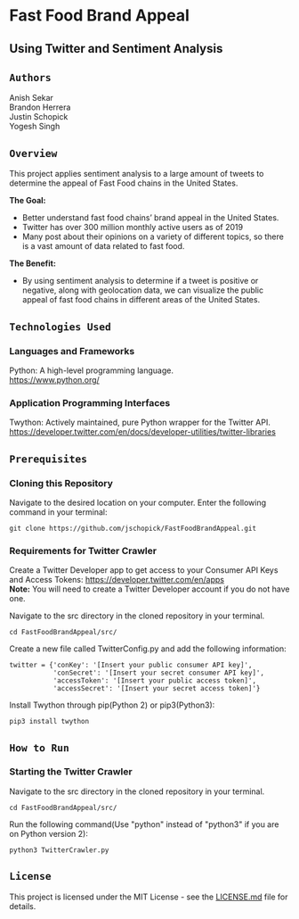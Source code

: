 # **Fast Food Brand Appeal**
## Using Twitter and Sentiment Analysis 

## `Authors`

Anish Sekar </br>
Brandon Herrera </br>
Justin Schopick </br>
Yogesh Singh

## `Overview`

This project applies sentiment analysis to a large amount of tweets to determine the appeal of Fast Food chains in the United States.

**The Goal:**
* Better understand fast food chains’ brand appeal in the United States. 
* Twitter has over 300 million monthly active users as of 2019
* Many post about their opinions on a variety of different topics, so there is a vast amount of data related to fast food.

**The Benefit:**
* By using sentiment analysis to determine if a tweet is positive or negative, along with geolocation data, we can visualize the public appeal of fast food chains in different areas of the United States.

## `Technologies Used`

### **Languages and Frameworks**

Python: A high-level programming language. </br> https://www.python.org/

### **Application Programming Interfaces**

Twython: Actively maintained, pure Python wrapper for the Twitter API. </br> https://developer.twitter.com/en/docs/developer-utilities/twitter-libraries

## `Prerequisites`

### Cloning this Repository

Navigate to the desired location on your computer. Enter the following command in your terminal:
```
git clone https://github.com/jschopick/FastFoodBrandAppeal.git
```

### Requirements for Twitter Crawler

Create a Twitter Developer app to get access to your Consumer API Keys and Access Tokens: https://developer.twitter.com/en/apps <br>
**Note:** You will need to create a Twitter Developer account if you do not have one.

Navigate to the src directory in the cloned repository in your terminal. 
```
cd FastFoodBrandAppeal/src/
```

Create a new file called TwitterConfig.py and add the following information:
```
twitter = {'conKey': '[Insert your public consumer API key]',
           'conSecret': '[Insert your secret consumer API key]',
           'accessToken': '[Insert your public access token]',
           'accessSecret': '[Insert your secret access token]'}
```

Install Twython through pip(Python 2) or pip3(Python3):
```
pip3 install twython
```

## `How to Run`

### Starting the Twitter Crawler

Navigate to the src directory in the cloned repository in your terminal. 
```
cd FastFoodBrandAppeal/src/
```

Run the following command(Use "python" instead of "python3" if you are on Python version 2):
```
python3 TwitterCrawler.py
```

## `License`

This project is licensed under the MIT License - see the [LICENSE.md](LICENSE.md) file for details.